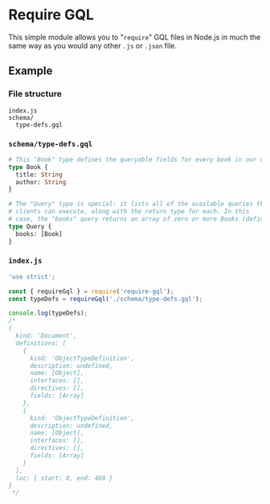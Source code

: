 # Require GQL

This simple module allows you to "`require`" GQL files in Node.js in much the same way as you would any other `.js` or `.json` file.

## Example

### File structure

```
index.js
schema/
  type-defs.gql
```

### `schema/type-defs.gql`

```graphql
# This "Book" type defines the queryable fields for every book in our data source.
type Book {
  title: String
  author: String
}

# The "Query" type is special: it lists all of the available queries that
# clients can execute, along with the return type for each. In this
# case, the "books" query returns an array of zero or more Books (defined above).
type Query {
  books: [Book]
}
```

### `index.js`

```js
'use strict';

const { requireGql } = require('require-gql');
const typeDefs = requireGql('./schema/type-defs.gql');

console.log(typeDefs);
/*
{
  kind: 'Document',
  definitions: [
    {
      kind: 'ObjectTypeDefinition',
      description: undefined,
      name: [Object],
      interfaces: [],
      directives: [],
      fields: [Array]
    },
    {
      kind: 'ObjectTypeDefinition',
      description: undefined,
      name: [Object],
      interfaces: [],
      directives: [],
      fields: [Array]
    }
  ],
  loc: { start: 0, end: 468 }
}
 */
```
